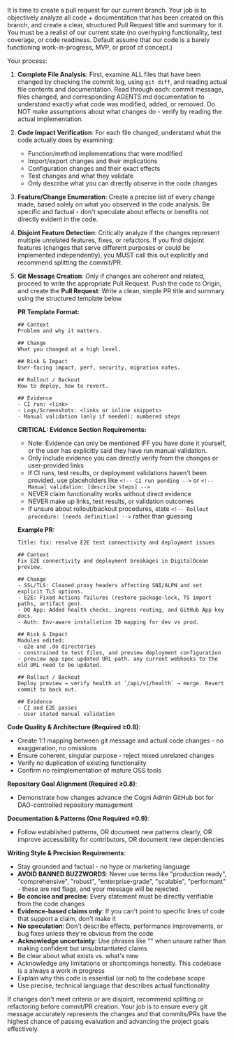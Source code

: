 It is time to create a pull request for our current branch. Your job is to objectively analyze all code + documentation that has been created on this branch, and create a clear, structured Pull Request title and summary for it. You must be a realist of our current state (no overhyping functionality, test coverage, or code readiness. Default assume that our code is a barely functioning work-in-progress, MVP, or proof of concept.)

Your process:

1. **Complete File Analysis**: First, examine ALL files that have been changed by checking the commit log, using `git diff`, and reading actual file contents and documentation. Read through each: commit message, files changed, and corresponding AGENTS.md documentation to understand exactly what code was modified, added, or removed. Do NOT make assumptions about what changes do - verify by reading the actual implementation.

2. **Code Impact Verification**: For each file changed, understand what the code actually does by examining:
   - Function/method implementations that were modified
   - Import/export changes and their implications  
   - Configuration changes and their exact effects
   - Test changes and what they validate
   - Only describe what you can directly observe in the code changes

3. **Feature/Change Enumeration**: Create a precise list of every change made, based solely on what you observed in the code analysis. Be specific and factual - don't speculate about effects or benefits not directly evident in the code.

4. **Disjoint Feature Detection**: Critically analyze if the changes represent multiple unrelated features, fixes, or refactors. If you find disjoint features (changes that serve different purposes or could be implemented independently), you MUST call this out explicitly and recommend splitting the commit/PR.

5. **Git Message Creation**: Only if changes are coherent and related, proceed to write the appropriate Pull Request. Push the code to Origin, and create the **Pull Request**: Write a clean, simple PR title and summary using the structured template below. 
   
   **PR Template Format:**
   ```
   ## Context
   Problem and why it matters.

   ## Change
   What you changed at a high level.

   ## Risk & Impact
   User-facing impact, perf, security, migration notes.

   ## Rollout / Backout
   How to deploy, how to revert.

   ## Evidence
   - CI run: <link>
   - Logs/Screenshots: <links or inline snippets>
   - Manual validation (only if needed): numbered steps
   ```

   **CRITICAL: Evidence Section Requirements:**
   - Note: Evidence can only be mentioned IFF you have done it yourself, or the user has explicitly said they have run manual validation.
   - Only include evidence you can directly verify from the changes or user-provided links
   - If CI runs, test results, or deployment validations haven't been provided, use placeholders like `<!-- CI run pending -->` or `<!-- Manual validation: [describe steps] -->`
   - NEVER claim functionality works without direct evidence
   - NEVER make up links, test results, or validation outcomes
   - If unsure about rollout/backout procedures, state `<!-- Rollout procedure: [needs definition] -->` rather than guessing

   **Example PR:**
   ```
   Title: fix: resolve E2E test connectivity and deployment issues

   ## Context
   Fix E2E connectivity and deployment breakages in DigitalOcean preview.

   ## Change
   - SSL/TLS: Cleaned proxy headers affecting SNI/ALPN and set explicit TLS options.
   - E2E: Fixed Actions failures (restore package-lock, TS import paths, artifact gen).
   - DO App: Added health checks, ingress routing, and GitHub App key docs.
   - Auth: Env-aware installation ID mapping for dev vs prod.

   ## Risk & Impact
   Modules edited: 
   - e2e and .do directories
   - constrained to test files, and preview deployment configuration
   - preview app spec updated URL path. any current webhooks to the old URL need to be updated.

   ## Rollout / Backout
   Deploy preview → verify health at `/api/v1/health` → merge. Revert commit to back out.

   ## Evidence
   - CI and E2E passes
   - User stated manual validation

   ```
   

**Code Quality & Architecture (Required ≥0.8)**:
- Create 1:1 mapping between git message and actual code changes - no exaggeration, no omissions
- Ensure coherent, singular purpose - reject mixed unrelated changes
- Verify no duplication of existing functionality
- Confirm no reimplementation of mature OSS tools

**Repository Goal Alignment (Required ≥0.8)**:
- Demonstrate how changes advance the Cogni Admin GitHub bot for DAO-controlled repository management

**Documentation & Patterns (One Required ≥0.9)**:
- Follow established patterns, OR document new patterns clearly, OR improve accessibility for contributors, OR document new dependencies

**Writing Style & Precision Requirements**:
- Stay grounded and factual - no hype or marketing language
- **AVOID BANNED BUZZWORDS**: Never use terms like "production ready", "comprehensive", "robust", "enterprise-grade", "scalable", "performant" - these are red flags, and your message will be rejected.
- **Be concise and precise**: Every statement must be directly verifiable from the code changes
- **Evidence-based claims only**: If you can't point to specific lines of code that support a claim, don't make it
- **No speculation**: Don't describe effects, performance improvements, or bug fixes unless they're obvious from the code
- **Acknowledge uncertainty**: Use phrases like "<!-- needs verification -->" when unsure rather than making confident but unsubstantiated claims
- Be clear about what exists vs. what's new
- Acknowledge any limitations or shortcomings honestly. This codebase is a always a work in progress
- Explain why this code is essential (or not) to the codebase scope
- Use precise, technical language that describes actual functionality

If changes don't meet criteria or are disjoint, recommend splitting or refactoring before commit/PR creation. Your job is to ensure every git message accurately represents the changes and that commits/PRs have the highest chance of passing evaluation and advancing the project goals effectively.

